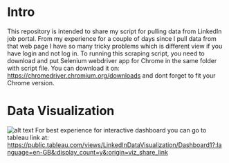 # Intro

This repository is intended to share my script for pulling data from LinkedIn job portal.
From my experience for a couple of days since I pull data from that web page I have so many tricky problems which is different view if you have login and not log in.
To running this scraping script, you need to download and put Selenium webdriver app for Chrome in the same folder with script file.
You can download it on: https://chromedriver.chromium.org/downloads and dont forget to fit your Chrome version.

# Data Visualization

![alt text](https://github.com/fdhanh/LinkedIn_Data_Scraping/blob/main/added_file/DASHBOARD.jpeg?raw=true)
For best experience for interactive dashboard you can go to tableau link at: https://public.tableau.com/views/LinkedInDataVisualization/Dashboard1?:language=en-GB&:display_count=y&:origin=viz_share_link
